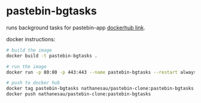 # pastebin-bgtasks

runs background tasks for pastebin-app [dockerhub link](https://hub.docker.com/repository/docker/nathanesau/pastebin-clone).

docker instructions:

```bash
# build the image
docker build -t pastebin-bgtasks .

# run the image
docker run -p 80:80 -p 443:443 --name pastebin-bgtasks --restart always -d pastebin-bgtasks

# push to docker hub
docker tag pastebin-bgtasks nathanesau/pastebin-clone:pastebin-bgtasks
docker push nathanesau/pastebin-clone:pastebin-bgtasks
```
